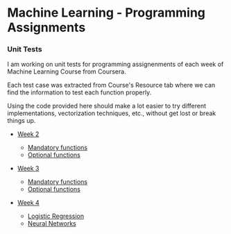 # Machine Learning - Programming Assignments

### Unit Tests

I am working on unit tests for programming assignenments of each week of
Machine Learning Course from Coursera.  

Each test case was extracted from Course's Resource tab where we can find
the information to test each function properly.  

Using the code provided here should make a lot easier to try different
implementations, vectorization techniques, etc., without get lost or
break things up.

- [Week 2](week2)
  - [Mandatory functions](week2/ex1_unit_tests.m)
  - [Optional functions](week2/ex1_unit_tests-Optional.m)

- [Week 3](week3)
  - [Mandatory functions](week3/ex2_unit_tests.m)
  - [Optional functions](week3/ex2_unit_tests-Optional.m)

- [Week 4](week4)
  - [Logistic Regression](week4/ex3_unit_tests.m)
  - [Neural Networks](week4/ex3_nn_unit_tests.m)
